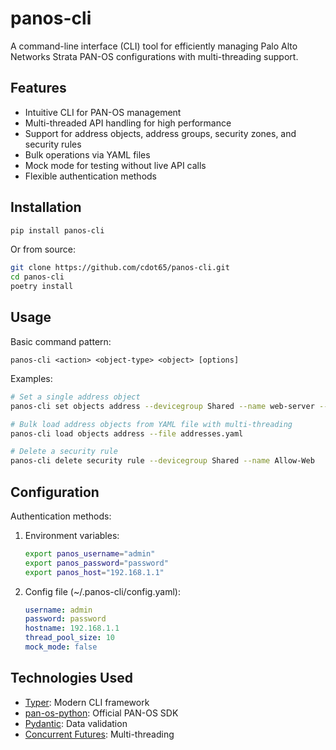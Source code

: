 # panos-cli

A command-line interface (CLI) tool for efficiently managing Palo Alto Networks Strata PAN-OS configurations with multi-threading support.

## Features

- Intuitive CLI for PAN-OS management
- Multi-threaded API handling for high performance
- Support for address objects, address groups, security zones, and security rules
- Bulk operations via YAML files
- Mock mode for testing without live API calls
- Flexible authentication methods

## Installation

```bash
pip install panos-cli
```

Or from source:

```bash
git clone https://github.com/cdot65/panos-cli.git
cd panos-cli
poetry install
```

## Usage

Basic command pattern:

```
panos-cli <action> <object-type> <object> [options]
```

Examples:

```bash
# Set a single address object
panos-cli set objects address --devicegroup Shared --name web-server --ip-netmask 192.168.1.100/32

# Bulk load address objects from YAML file with multi-threading
panos-cli load objects address --file addresses.yaml

# Delete a security rule
panos-cli delete security rule --devicegroup Shared --name Allow-Web
```

## Configuration

Authentication methods:

1. Environment variables:
   ```bash
   export panos_username="admin"
   export panos_password="password"
   export panos_host="192.168.1.1"
   ```

2. Config file (~/.panos-cli/config.yaml):
   ```yaml
   username: admin
   password: password
   hostname: 192.168.1.1
   thread_pool_size: 10
   mock_mode: false
   ```

## Technologies Used

- [Typer](https://typer.tiangolo.com/): Modern CLI framework
- [pan-os-python](https://github.com/PaloAltoNetworks/pan-os-python): Official PAN-OS SDK
- [Pydantic](https://docs.pydantic.dev/): Data validation
- [Concurrent Futures](https://docs.python.org/3/library/concurrent.futures.html): Multi-threading
